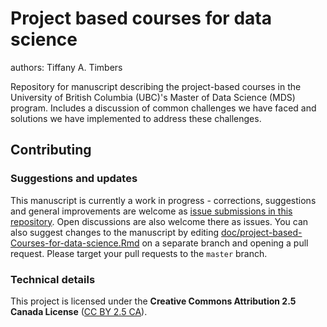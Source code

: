 # Project based courses for data science
authors: Tiffany A. Timbers

Repository for manuscript describing the project-based courses in the University of British Columbia (UBC)'s Master of Data Science (MDS) program. Includes a discussion of common challenges we have faced and solutions we have implemented to address these challenges.


## Contributing

### Suggestions and updates

This manuscript is currently a work in progress - corrections, suggestions and general improvements are welcome as [issue submissions in this repository](https://github.com/UBC-MDS/project-based-Courses-for-data-science/issues/new). Open discussions are also welcome there as issues. You can also suggest changes to the manuscript by editing [doc/project-based-Courses-for-data-science.Rmd](https://github.com/UBC-MDS/project-based-Courses-for-data-science/blob/master/doc/project-based-Courses-for-data-science.Rmd) on a separate branch and opening a pull request. Please target your pull requests to the `master` branch.

### Technical details

This project is licensed under the **Creative Commons Attribution 2.5 Canada License** ([CC BY 2.5 CA](https://creativecommons.org/licenses/by/2.5/ca/)). 
